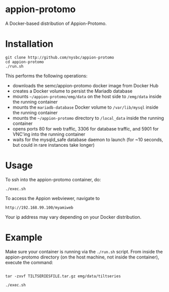 # appion-protomo
A Docker-based distribution of Appion-Protomo.


# Installation

```
git clone http://github.com/nysbc/appion-protomo
cd appion-protomo
./run.sh
```
This performs the following operations:
- downloads the semc/appion-protomo docker image from Docker Hub
- creates a Docker volume to persist the Mariadb database 
- mounts `~/appion-protomo/emg/data` on the host side to `/emg/data` inside the running container
- mounts the `mariadb-database` Docker volume to `/var/lib/mysql` inside the running container
- mounts the `~/appion-protomo` directory to `/local_data` inside the running container
- opens ports 80 for web traffic, 3306 for database traffic, and 5901 for VNC'ing into the running container
- waits for the mysqld_safe database daemon to launch (for ~10 seconds, but could in rare instances take longer)


# Usage
To ssh into the appion-protomo container, do:

``./exec.sh``

To access the Appion webviewer, navigate to 

```http://192.168.99.100/myamiweb```

Your ip address may vary depending on your Docker distribution.

# Example

Make sure your container is running via the ```./run.sh``` script.
From inside the appion-protomo directory (on the host machine, not inside the container), execute the command:

```wget http://<TILTSERIESDOWNLOADLINKHERE>

tar -zxvf TILTSERIESFILE.tar.gz emg/data/tiltseries

./exec.sh

```

  
